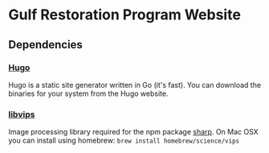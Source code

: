 # Gulf Restoration Program Website

## Dependencies

### [Hugo](https://gohugo.io/)

Hugo is a static site generator written in Go (it's fast).  You can download the binaries for your system from the Hugo website.

### [libvips](https://github.com/jcupitt/libvips)

Image processing library required for the npm package [sharp](https://www.npmjs.com/package/sharp).  On Mac OSX you can install using homebrew: `brew install homebrew/science/vips`
